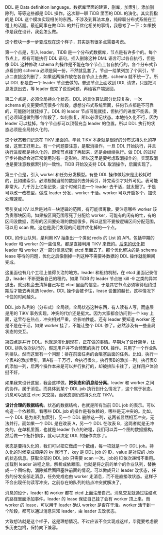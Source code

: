 DDL 是 Data definition language。数据库里面的建表，删库，加索引，添加删除列，等等这些都是 DDL 操作。这次聊一聊 TiDB 里面的 DDL 的演化。其实我指的是 DDL 这个模块实现相关的东西。不涉及到算法本身，纯粹聊分布式系统在工程上的话题。最近同事在做 DDL 的并行优化相关的事情，我思考了一下：如果换作是我在设计，我会怎么做。

这个模块一步一步变成现在这个样子，其实是有很多点需要考虑。

第一个点是，引入 leader。TiDB 是一个分布式数据库，节点是有许多个的。每个节点上，都有可能执行 DDL 语句。插入删除这种 DML 语言可以各自执行，但是像 DDL 这种修改 schema 的操作是不能在每个节点上各自执行的。各个分布式节点看到的 schema 必须是同一份，不然就乱套了。节点一给某列加了个索引，节点二直接这列删了，如果这两操作放在各自节点上去做，schema 就不统一了。所以 DDL 都是由一个 leader 节点去做的。普通节点上面收到 DDL 请求，只是把消息发送出去，等 leader 做完了说没问题，再给客户端返回。

第二个点是，必须全局持久化状态。DDL 的具体算法部分比较复杂，一次 schema 的变更要经历很多个阶段。想想分布式系统里面，任何节点都是不可靠的，可能随时就挂掉了。DDL 的 leader 节点可能就挂，但执行的进度不能丢。我们必须知道做到哪个阶段了，如何恢复，所以必须记状态。本地持久化不行，因为 leader 可以挂掉，每个节点都可以顶替充当 leader 的位置。所以 DDL 执行的状态必须是全局持久化的。

这个状态我们记录在 TiKV 里面的。毕竟 TiKV 本身就是很好的分布式持久化的存储，这里正好用上。有一个问题要注意，是取消操作。一旦 DDL 开始执行，并且执行进度都是持久化的，即使节点挂了再起来，还是会继续执行。做 DDL 的过程异步补数据会对正常使用时有一定影响。所以这里是要考虑取消操作的。实现取消也是要注意数据索引的一致性。TiDB 开始没支持 DDL 取消操作，后面实现了。

第三个点是，引入 worker 和任务分发模型。有些 DDL 操作做起来是比较耗时的，比如建索引，必须根据当前的数据列去补索引，补完索引才对外可见。表可能非常大，几千万上亿条记录，这个时候只由一个 leader 去干活，就太慢了。于是可以改一改模型，做成 leader 分发，worker 干活。worker 可以开启多个，加快处理速度。

索引变成 KV 以后是对应一块逻辑的范围，有可能很离散。要注意哪些 worker 该负责哪块区间。如果按区间范围写死了分配给 worker，可能有的闲有的忙，有的区间没数据，而有的区间要处理的数据很多。所以这里不要按逻辑区间分配范围，可以用 scan 做。这也是我们发现的问题并优化掉的一个点。

DDL 的作业队列，是利用 KV 抽象出一个类似 redis 的 List 的 API。包括早期的 leader 和 worker 的一些信息，都是直接利用 TiKV 来做的。[后来的优化](online-schema-change-optimize.md)把 leader 和 worker 这一部分信息记到 etcd 里面去了。那个优化解决的是 schema lease 等待的问题，优化之后像删掉一列这种不需要补数据的 DDL 操作就能瞬间完成。

这里面也有几个工程上值得关注的地方。leader 和租约机制，在 etcd 里面记录信息，leader 不断更新自己的租约。如果 TiDB 的 leader 节点被 kill -9 之类的异常退出，就没机会去清掉自己写在 etcd 里面的信息，于是其它节点必须等待租约过期后才能去再竞选 leader。DDL 操作会被卡往，lease 设置的越长，这种情况下卡住的时间越久。

DDL job 队列的（分布式）全局锁。全局状态这种东西，有人读有人写，而底层是用的 TiKV 事务实现，冲突的代价还是挺大。因为大家都会访问到一个 key 上面，这里存在热点，冲突相对严重，会影响性能。还有 leader 要知道 worker 还是不是在干活，如果 worker 挂了，不能让整个 DDL 停了。必然涉及有一些全局状态的交互。

第四点是并行 DDL。也就是演化到现在，正在做的事情。早期为了设计简单，让 DDL 排队依次执行的，假定用户并不会频繁的执行 DDL 操作。只用了一个作业队列排队。然而这里有一个问题：排在前面任务的会阻塞后面的任务。比如，执行一个表A的添加索引，表A有一千万行，会执行很久，执行表B的添加一列，执行表C的添加一列，后两个操作本来是可以并行执行的，却被排队卡往了，这样用户体验挺不好。

如果我来设计这里，我会这样做。**把状态和消息给分离**。leader 和 worker 之间的协作，属于消息。而具体到某个 DDL job 执行到什么情况了，这个属于状态。消息可以通过 etcd 来交换，而状态则仍然持久化在 TiKV。

**设计合理的数据结构**。状态的数据结构，也就是所有当前 DDL job 的表示。可以构造一个依赖图，看哪些 DDL job 的操作是有依赖的，哪些是无冲突的。比如，一个 DDL 是为某列加索引，另一个 DDL 删除这一列，这两者显然相互冲突，无法并行。而如果一个 DDL 是在改表 A，另一个 DDL 在改表 B，这两者就是无冲突的。在单机里面，也就是 leader 节点的进程，我们可以弄一个图的数据据构，然后做一个拓扑排序，就可以决定 DDL 的操作次序了。

状态是要持久化的，我们可以把它做成一个数组，每一项就是一个 DDL job。持久化的时候变成顺序的 kv 就行了，key 是 DDL job 的 ID，value 是对应的 Job 的状态信息。获取全部的 DDL job 只需要 scan 一次。job的 ID依次递增不重用。加载到 leader 进程之后，解析成依赖图。也就是将之前的单个的作业队列，替换成一个图结构，消除掉后面阻塞住前面的情况。可以做成只让 leader 改状态，任务的分发全部走消息，任务完成也由 worker 走消息，而不是直接改状态。这样子不会出现任何读写冲突，之前存在的队列的热点冲突就解决了。

消息的设计，leader 和 worker 都在 etcd 上面注册自己。消息交互就通过往结点的路径里面添加事件。leader 的 lease 保证自己挂了会有 worker 顶上来。而 worker 的 lease，可以用于 leader 确认 worker 是否在干活。worker 活干到一个阶段，都可以通过消息告知 leader，由 leader 去改状态。

大致想法就是这个样子，这是理想情况。不过应该不会实现成这样，毕竟要考虑很多历史包袝，保持向下兼容。
